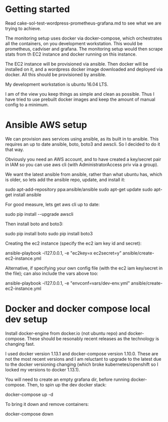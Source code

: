 # Getting started

Read cake-sol-test-wordpress-prometheus-grafana.md to see what we are trying to achieve.

The monitoring setup uses docker via docker-compose, which orchestrates all the containers, on you development workstation. This would be prometheus, cadviser and grafana. The monitoring setup would then scrape stats from th EC2 instance and docker running on this instance.

The EC2 instance will be provisioned via ansible. Then docker will be installed on it, and a wordpress docker image downloaded and deployed via docker. All this should be provisioned by ansible.

My development workstation is ubuntu 16.04 LTS. 

I am of the view you keep things as simple and clean as possible. Thus I have tried to use prebuilt docker images and keep the amount of manual config to a minimum.

# Ansible AWS setup

We can provision aws services using ansible, as its built in to ansible. This requires an up to date ansible, boto, boto3 and awscli. So I decided to do it that way.

Obviously you need an AWS account, and to have created a key/secret pair in IAM so you can use aws cli (with AdministratorAccess priv via a group).

We want the latest ansible from ansible, rather than what ubuntu has, which is older, so lets add the ansible repo, update, and install it:

sudo apt-add-repository ppa:ansible/ansible
sudo apt-get update
sudo apt-get install ansible

For good measure, lets get aws cli up to date:

sudo pip install --upgrade awscli

Then install boto and boto3:

sudo pip install boto
sudo pip install boto3

Creating the ec2 instance (specify the ec2 iam key id and secret):

ansible-playbook -i127.0.0.1, -e "ec2key=x ec2secret=y" ansible/create-ec2-instance.yml

Alternative, if specifying your own config file (with the ec2 iam key/secret in the file); can also include the vars above too:

ansible-playbook -i127.0.0.1, -e "envconf=vars/dev-env.yml" ansible/create-ec2-instance.yml

# Docker and docker compose local dev setup

Install docker-engine from docker.io (not ubuntu repo) and docker-compose.  These should be resonably recent releases as the technology is changing fast.

I used docker version 1.13.1 and docker-compose version 1.10.0. These are not the most recent versions and I am reluctant to upgrade to the latest due to the docker versioning changing (which broke kubernetes/openshift so I locked my versions to docker 1.13.1).

You will need to create an empty grafana dir, before running docker-compose. Then, to spin up the dev docker stack:

docker-compose up -d

To bring it down and remove containers:

docker-compose down
